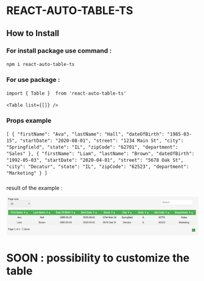 # REACT-AUTO-TABLE-TS

## How to Install

### For install package use command :

`npm i react-auto-table-ts`


### For use package :

`import { Table }  from 'react-auto-table-ts'`


`<Table list={[]} />`


### Props example 

`[
  {
    "firstName": "Ava",
    "lastName": "Hall",
    "dateOfBirth": "1985-03-15",
    "startDate": "2020-08-01",
    "street": "1234 Main St",
    "city": "Springfield",
    "state": "IL",
    "zipCode": "62701",
    "department": "Sales"
  },
  {
    "firstName": "Liam",
    "lastName": "Brown",
    "dateOfBirth": "1992-05-03",
    "startDate": "2020-04-01",
    "street": "5678 Oak St",
    "city": "Decatur",
    "state": "IL",
    "zipCode": "62523",
    "department": "Marketing"
  }
]`

### 
result of the example :

![alt text](https://github.com/tipouf/projet14-auto-table/blob/npm-autotable/image.png?raw=true)


# SOON : possibility to customize the table

